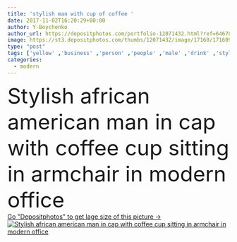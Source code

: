 ```yaml
---
title: 'stylish man with cup of coffee '
date: 2017-11-02T16:20:29+00:00
author: Y-Boychenko
author_url: https://depositphotos.com/portfolio-12071432.html?ref=64678756
image: https://st3.depositphotos.com/thumbs/12071432/image/17160/171609130/api_thumb_450.jpg?forcejpeg=true
type: "post"
tags: ['yellow' ,'business' ,'person' ,'people' ,'male' ,'drink' ,'style' ,'sit' ,'fashion' ,'stylish' ,'beverage' ,'businessman' ,'indoors' ,'cap' ,'alone' ,'handsome' ,'jacket' ,'armchair' ,'fashionable' ,'coffee cup' ,'coffee break' ,'african american' ,'black man' ,'modern office' ,'checkered pants' ]
categories: 
  - modern
---
```

<div aling="center">
            <font size="60"> Stylish african american man in cap with coffee cup sitting in armchair in modern office</font>   
</div>
<div>
    <a href='https://st3.depositphotos.com/thumbs/12071432/image/17160/171609130/api_thumb_450.jpg?forcejpeg=true?ref=64678756' target=_blank > Go "Depositphotos" to get lage size of this picture ->
        <img href='https://st3.depositphotos.com/thumbs/12071432/image/17160/171609130/api_thumb_450.jpg?forcejpeg=true?ref=64678756' src='https://st3.depositphotos.com/12071432/17160/i/950/depositphotos_171609130-stock-photo-stylish-man-with-cup-of.jpg?forcejpeg=true' alt='Stylish african american man in cap with coffee cup sitting in armchair in modern office' >
    </a>
</div>
